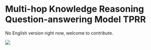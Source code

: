 # Multi-hop Knowledge Reasoning Question-answering Model TPRR

No English version right now, welcome to contribute.

<a href="https://gitee.com/mindspore/docs/blob/master/tutorials/inference/source_en/nlp_tprr.md" target="_blank"><img src="https://gitee.com/mindspore/docs/raw/master/resource/_static/logo_source.png"></a>
